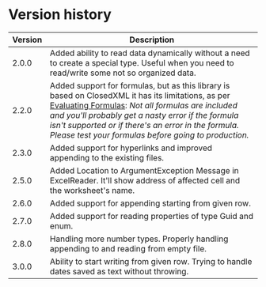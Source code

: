 # Version history

| Version | Description |
| ----------- | ----------- |
| 2.0.0 | Added ability to read data dynamically without a need to create a special type. Useful when you need to read/write some not so organized data.|
| 2.2.0 | Added support for formulas, but as this library is based on ClosedXML it has its limitations, as per [Evaluating Formulas](https://github.com/closedxml/closedxml/wiki/Evaluating-Formulas): *Not all formulas are included and you'll probably get a nasty error if the formula isn't supported or if there's an error in the formula. Please test your formulas before going to production.*|
| 2.3.0 | Added support for hyperlinks and improved appending to the existing files.|
| 2.5.0 | Added Location to ArgumentException Message in ExcelReader. It'll show address of affected cell and the worksheet's name.|
| 2.6.0 | Added support for appending starting from given row.|
| 2.7.0 | Added support for reading properties of type Guid and enum.|
| 2.8.0 | Handling more number types. Properly handling appending to and reading from empty file.|
| 3.0.0 | Ability to start writing from given row. Trying to handle dates saved as text without throwing.|
